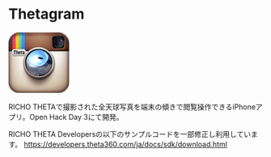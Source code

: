 # Thetagram
![アイコン](https://raw.githubusercontent.com/mochieer/thetagram/master/design/parts/icon-60@2x.png)

RICHO THETAで撮影された全天球写真を端末の傾きで閲覧操作できるiPhoneアプリ。Open Hack Day 3にて開発。

RICHO THETA Developersの以下のサンプルコードを一部修正し利用しています。
https://developers.theta360.com/ja/docs/sdk/download.html

